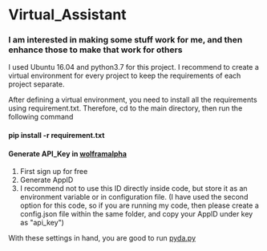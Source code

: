 # Virtual_Assistant
### I am interested in making some stuff work for me, and then enhance those to make that work for others

I used Ubuntu 16.04 and python3.7 for this project. I recommend to create a virtual environment for every project to
keep the requirements of each project separate.

After defining a virtual environment, you need to install all the requirements using requirement.txt.
Therefore, cd to the main directory, then run the following command
#### pip install -r requirement.txt

#### Generate API_Key in [wolframalpha](https://developer.wolframalpha.com/portal/myapps/index.html "wolframalpha")
1. First sign up for free
2. Generate AppID
3. I recommend not to use this ID directly inside code, but store it as an environment variable or in configuration file.
    (I have used the second option for this code, so if you are running my code, then please create a config.json file
    within the same folder, and copy your AppID under key as "api_key")


With these settings in hand, you are good to run [pyda.py](https://github.com/chandms/Virtual_Assistant/blob/master/pyda.py)

